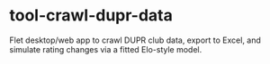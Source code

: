 # tool-crawl-dupr-data
Flet desktop/web app to crawl DUPR club data, export to Excel, and simulate rating changes via a fitted Elo-style model.
